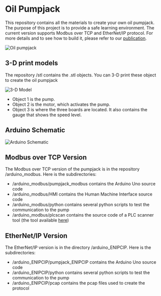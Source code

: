 # Oil Pumpjack

This repository contains all the materials to create your own oil pumpjack. The purpose of this project is to provide a safe learning environment. The current version supports Modbus over TCP and EtherNet/IP protocol. For more details and to see how to build it, please refer to our [publication](https://blog.talosintelligence.com/2019/02/oil-pumpjack.html).

![Oil pumpjack](https://github.com/Cisco-Talos/oil-pumpjack/blob/master/Pictures/pump.gif)

## 3-D print models
The repository /stl contains the .stl objects. You can 3-D print these object to create the oil pumpjack

![3-D Model](https://github.com/Cisco-Talos/oil-pumpjack/blob/master/Pictures/image001.png)

* Object 1 is the pump.
* Object 2 is the motor, which activates the pump.
* Object 3 is where the three boards are located. It also contains the gauge that shows the speed level.

## Arduino Schematic

![Arduino Schematic](https://github.com/Cisco-Talos/oil-pumpjack/blob/master/Pictures/image002.jpg)

## Modbus over TCP Version

The Modbus over TCP version of the pumpjack is in the repository /arduino_modbus. Here is the subdirectories:

* /arduino_modbus/pumpjack_modbus contains the Arduino Uno source code
* /arduino_modbus/HMI contains the Human Machine Interface source code
* /arduino_modbus/python contains several python scripts to test the communication to the pump
* /arduino_modbus/plcscan contains the source code of a PLC scanner tool (the tool available [here](https://github.com/meeas/plcscan))

## EtherNet/IP Version

The EtherNet/IP version is in the directory /arduino_ENIPCIP. Here is the subdirectories:

* /arduino_ENIPCIP/pumpjack_ENIPCIP contains the Arduino Uno source code
* /arduino_ENIPCIP/python contains several python scripts to test the communication to the pump
* /arduino_ENIPCIP/pcap contains the pcap files used to create the protocol
